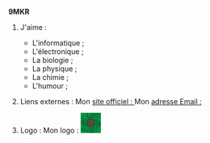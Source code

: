 **9MKR**

1. J'aime :
    * L'informatique ;
    * L'électronique ;
    * La biologie ;
    * La physique ;
    * La chimie ;
    * L'humour ;

2. Liens externes :
   Mon [site officiel : ](https://9mkr-pages.github.io/9MKR/)
   Mon [adresse Email : ](mailto:9mkr.wiki@gmail.com)

 4. Logo :
   Mon logo :  ![Image](9MKR-small.png "Mon logo")

